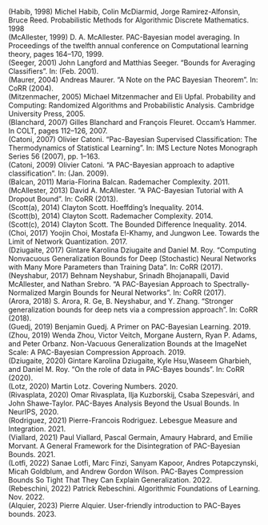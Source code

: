 (Habib, 1998) Michel Habib, Colin McDiarmid, Jorge Ramirez-Alfonsin, Bruce Reed. Probabilistic Methods for Algorithmic Discrete Mathematics. 1998\
(McAllester, 1999) D. A. McAllester. PAC-Bayesian model averaging. In Proceedings of the twelfth annual conference on Computational learning theory, pages 164–170, 1999.\
(Seeger, 2001) John Langford and Matthias Seeger. “Bounds for Averaging Classifiers”. In: (Feb. 2001).\
(Maurer, 2004) Andreas Maurer. “A Note on the PAC Bayesian Theorem”. In: CoRR (2004).\
(Mitzenmacher, 2005) Michael Mitzenmacher and Eli Upfal. Probability and Computing: Randomized Algorithms and Probabilistic Analysis. Cambridge University Press, 2005.\
(Blanchard, 2007) Gilles Blanchard and François Fleuret. Occam’s Hammer. In COLT, pages 112–126, 2007.\
(Catoni, 2007) Olivier Catoni. “Pac-Bayesian Supervised Classification: The Thermodynamics of Statistical Learning”. In: IMS Lecture Notes Monograph Series 56 (2007), pp. 1–163.\
(Catoni, 2009) Olivier Catoni. “A PAC-Bayesian approach to adaptive classification”. In: (Jan. 2009).\
(Balcan, 2011) Maria-Florina Balcan. Rademacher Complexity. 2011.\
(McAllester, 2013) David A. McAllester. “A PAC-Bayesian Tutorial with A Dropout Bound”. In: CoRR (2013).\
(Scott(a), 2014) Clayton Scott. Hoeffding’s Inequality. 2014.\
(Scott(b), 2014) Clayton Scott. Rademacher Complexity. 2014.\
(Scott(c), 2014) Clayton Scott. The Bounded Difference Inequality. 2014.\
(Choi, 2017) Yoojin Choi, Mostafa El-Khamy, and Jungwon Lee. Towards the Limit of Network Quantization. 2017.\
(Dziugaite, 2017) Gintare Karolina Dziugaite and Daniel M. Roy. “Computing Nonvacuous Generalization Bounds for Deep (Stochastic) Neural Networks with Many More Parameters than Training Data”. In: CoRR (2017).\
(Neyshabur, 2017) Behnam Neyshabur, Srinadh Bhojanapalli, David McAllester, and Nathan Srebro. “A PAC-Bayesian Approach to Spectrally-Normalized Margin Bounds for Neural Networks”. In: CoRR (2017).\
(Arora, 2018) S. Arora, R. Ge, B. Neyshabur, and Y. Zhang. “Stronger generalization bounds for deep nets via a compression approach”. In: CoRR (2018).\
(Guedj, 2019) Benjamin Guedj. A Primer on PAC-Bayesian Learning. 2019.\
(Zhou, 2019) Wenda Zhou, Victor Veitch, Morgane Austern, Ryan P. Adams, and Peter Orbanz. Non-Vacuous Generalization Bounds at the ImageNet Scale: A PAC-Bayesian Compression Approach. 2019.\
(Dziugaite, 2020) Gintare Karolina Dziugaite, Kyle Hsu,Waseem Gharbieh, and Daniel M. Roy. “On the role of data in PAC-Bayes bounds”. In: CoRR (2020).\
(Lotz, 2020) Martin Lotz. Covering Numbers. 2020.\
(Rivasplata, 2020) Omar Rivasplata, Ilja Kuzborskij, Csaba Szepesvári, and John Shawe-Taylor. PAC-Bayes Analysis Beyond the Usual Bounds. In NeurIPS, 2020.\
(Rodriguez, 2021) Pierre-Francois Rodriguez. Lebesgue Measure and Integration. 2021.\
(Viallard, 2021) Paul Viallard, Pascal Germain, Amaury Habrard, and Emilie Morvant. A General Framework for the Disintegration of PAC-Bayesian Bounds. 2021.\
(Lotfi, 2022) Sanae Lotfi, Marc Finzi, Sanyam Kapoor, Andres Potapczynski, Micah Goldblum, and Andrew Gordon Wilson. PAC-Bayes Compression Bounds So Tight That They Can Explain Generalization. 2022.\
(Rebeschini, 2022) Patrick Rebeschini. Algorithmic Foundations of Learning. Nov. 2022.\
(Alquier, 2023) Pierre Alquier. User-friendly introduction to PAC-Bayes bounds. 2023.